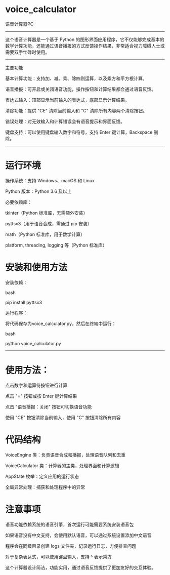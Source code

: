 # voice_calculator

语音计算器PC

----------------------

这个语音计算器是一个基于 Python 的图形界面应用程序，它不仅能够完成基本的数学计算功能，还能通过语音播报的方式反馈操作结果，非常适合视力障碍人士或需要双手忙碌时使用。

----------------------

主要功能

基本计算功能：支持加、减、乘、除四则运算，以及乘方和平方根计算。

语音播报：可开启或关闭语音功能，操作按钮和计算结果都会通过语音反馈。

表达式输入：顶部显示当前输入的表达式，底部显示计算结果。

清除功能：提供 "CE" 清除当前输入和 "C" 清除所有内容两个清除按钮。

错误处理：对无效输入和计算错误会有语音提示和界面反馈。

键盘支持：可以使用键盘输入数字和符号，支持 Enter 键计算，Backspace 删除。

--------------------

# 运行环境

操作系统：支持 Windows、macOS 和 Linux

Python 版本：Python 3.6 及以上

必要依赖库：

tkinter（Python 标准库，无需额外安装）

pyttsx3（用于语音合成，需通过 pip 安装）

math（Python 标准库，用于数学计算）

platform, threading, logging 等（Python 标准库）

# 安装和使用方法

安装依赖：

bash

pip install pyttsx3

运行程序：

将代码保存为voice_calculator.py，然后在终端中运行：

bash

python voice_calculator.py

------------------------

# 使用方法：

点击数字和运算符按钮进行计算

点击 "=" 按钮或按 Enter 键计算结果

点击 "语音播报：关闭" 按钮可切换语音功能

使用 "CE" 按钮清除当前输入，使用 "C" 按钮清除所有内容

# 代码结构

VoiceEngine 类：负责语音合成和播报，处理语音队列和去重

VoiceCalculator 类：计算器的主类，处理界面和计算逻辑

AppState 枚举：定义应用的运行状态

全局异常处理：捕获和处理程序中的异常

# 注意事项

语音功能依赖系统的语音引擎，首次运行可能需要系统安装语音包

如果语音没有中文支持，会使用默认语音，可以通过系统设置添加中文语音

程序会在同级目录创建 logs 文件夹，记录运行日志，方便排查问题

对于复杂表达式，可以使用键盘输入，支持 ^ 表示乘方

这个计算器设计简洁，功能实用，通过语音反馈提供了更加友好的交互体验。

